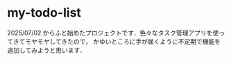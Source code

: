 # my-todo-list
2025/07/02 からふと始めたプロジェクトです．色々なタスク管理アプリを使ってきてモヤモヤしてきたので，
かゆいところに手が届くように不定期で機能を追加してみようと思います．
